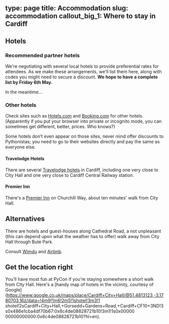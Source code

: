 type: page
title: Accommodation
slug: accommodation
callout_big_1: Where to stay in Cardiff
---

## Hotels

### Recommended partner hotels

We're negotiating with several local hotels to provide preferential rates for attendees. As we make these arrangements,
we'll list them here, along with codes you might need to secure a discount. **We hope to have a complete list by Friday
6th May.**

In the meantime...

### Other hotels

Check sites such as [Hotels.com](http://hotels.com) and [Booking.com](http://booking.com) for other hotels. (Apparently
if you put your browser into private or incognito mode, you can sometimes get different, better, prices. Who knows?)

Some hotels don’t even appear on those sites, never mind offer discounts to Pythonistas; you need to go to their
websites directly and pay the same as everyone else.

#### Travelodge Hotels

There are several [Travelodge hotels](https://www.travelodge.co.uk) in Cardiff, including one very close to City Hall
and one very close to Cardiff Central Railway station.

#### Premier Inn

There's a [Premier Inn](http://www.premierinn.com/) on Churchill Way, about ten minutes' walk from City Hall.

## Alternatives

There are hotels and guest-houses along Cathedral Road, a not unpleasant (this can depend upon what the weather
has to offer) walk away from City Hall through Bute Park.

Consult [Wimdu](http://www.wimdu.com/) and [Airbnb](https://www.airbnb.co.uk/).

## Get the location right

You’ll have most fun at PyCon if you’re staying somewhere a short walk from City Hall. Here's a [handy map of hotels in
the vicinity, courtesy of
Google](https://www.google.co.uk/maps/place/Cardiff+City+Hall/@51.4813123,-3.1780703,16z/data=!4m9!1m6!2m5!1shotel!3m3!1
shotel!2sCardiff+City+Hall,+Gorsedd+Gardens+Road,+Cardiff+CF10+3ND!3s0x486e1cba4df70b67:0x6c4de08828721b10!3m1!1s0x00000
00000000000:0x6c4de08828721b10?hl=en).

